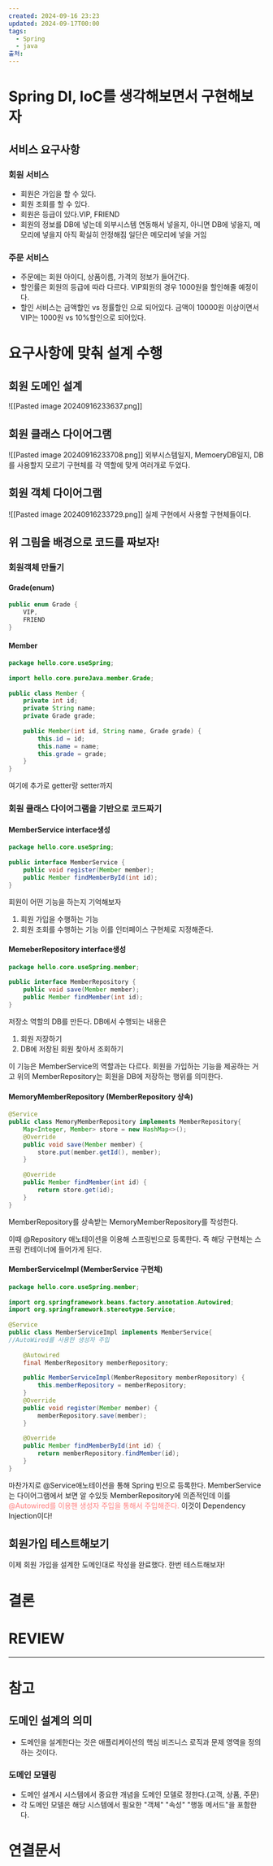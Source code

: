 ```yaml
---
created: 2024-09-16 23:23
updated: 2024-09-17T00:00
tags:
  - Spring
  - java
출처: 
---
```

# Spring DI, IoC를 생각해보면서 구현해보자
## 서비스 요구사항
### 회원 서비스
- 회원은 가입을 할 수 있다.
- 회원 조회를 할 수 있다.
- 회원은 등급이 있다.VIP, FRIEND
- 회원의 정보를 DB에 넣는데 외부시스템 연동해서 넣을지, 아니면 DB에 넣을지, 메모리에 넣을지 아직 확실히 안정해짐 일단은 메모리에 넣을 거임

### 주문 서비스
- 주문에는 회원 아이디, 상품이름, 가격의 정보가 들어간다.
- 할인률은 회원의 등급에 따라 다르다. VIP회원의 경우 1000원을 할인해줄 예정이다.
- 할인 서비스는 금액할인 vs 정률할인 으로 되어있다. 금액이 10000원 이상이면서 VIP는 1000원 vs 10%할인으로 되어있다. 

# 요구사항에 맞춰 설계 수행
## 회원 도메인 설계
![[Pasted image 20240916233637.png]]
## 회원 클래스 다이어그램
![[Pasted image 20240916233708.png]]
외부시스템일지, MemoeryDB일지, DB를 사용할지 모르기 구현체를 각 역할에 맞게 여러개로 두었다.
## 회원 객체 다이어그램
![[Pasted image 20240916233729.png]]
실제 구현에서 사용할 구현체들이다. 


## 위 그림을 배경으로 코드를 짜보자!
### 회원객체 만들기
#### Grade(enum)
``` java
public enum Grade {  
    VIP,  
    FRIEND  
}
```

#### Member
``` java
package hello.core.useSpring;  
  
import hello.core.pureJava.member.Grade;  
  
public class Member {  
    private int id;  
    private String name;  
    private Grade grade;  
  
    public Member(int id, String name, Grade grade) {  
        this.id = id;  
        this.name = name;  
        this.grade = grade;  
    }  
}
```
여기에 추가로 getter랑 setter까지

### 회원 클래스 다이어그램을 기반으로  코드짜기
#### MemberService interface생성
``` java
package hello.core.useSpring;  
  
public interface MemberService {  
    public void register(Member member);  
    public Member findMemberById(int id);  
}
```
회원이 어떤 기능을 하는지 기억해보자
1. 회원 가입을 수행하는 기능
2. 회원 조회를 수행하는 기능
이를 인터페이스 구현체로 지정해준다.


#### MemeberRepository interface생성
``` java
package hello.core.useSpring.member;  
  
public interface MemberRepository {  
    public void save(Member member);  
    public Member findMember(int id);  
}

```
저장소 역할의 DB를 만든다. 
DB에서 수행되는 내용은
1. 회원 저장하기
2. DB에 저장된 회원 찾아서 조회하기

이 기능은 MemberService의 역할과는 다르다.
회원을 가입하는 기능을 제공하는 거고 위의 MemberRepository는 회원을 DB에 저장하는 행위를 의미한다.


#### MemoryMemberRepository (MemberRepository 상속)
``` java
@Service
public class MemoryMemberRepository implements MemberRepository{  
    Map<Integer, Member> store = new HashMap<>();  
    @Override  
    public void save(Member member) {  
        store.put(member.getId(), member);  
    }  
  
    @Override  
    public Member findMember(int id) {  
        return store.get(id);  
    }  
}
```
MemberRepository를 상속받는 MemoryMemberRepository를 작성한다. 

이때 @Repository 애노테이션을 이용해 스프링빈으로 등록한다. 즉 해당 구현체는 스프링 컨테이너에 들어가게 된다.

#### MemberServiceImpl (MemberService 구현체)
```  java
package hello.core.useSpring.member;  
  
import org.springframework.beans.factory.annotation.Autowired;  
import org.springframework.stereotype.Service;  
  
@Service  
public class MemberServiceImpl implements MemberService{  
//AutoWired를 사용한 생성자 주입  
  
    @Autowired  
    final MemberRepository memberRepository;  
  
    public MemberServiceImpl(MemberRepository memberRepository) {  
        this.memberRepository = memberRepository;  
    }  
    @Override  
    public void register(Member member) {  
        memberRepository.save(member);  
    }  
  
    @Override  
    public Member findMemberById(int id) {  
        return memberRepository.findMember(id);  
    }  
}
```
마찬가지로 @Service애노테이션을 통해 Spring 빈으로 등록한다.
MemberService는 다이어그램에서 보면 알 수있듯 MemberRepository에 의존적인데 
이를 <span style="color:rgb(255, 128, 128)">@Autowired를 이용핸 생성자 주입을 통해서 주입해준다.</span>
이것이 Dependency Injection이다!

## 회원가입 테스트해보기
이제 회원 가입을 설계한 도메인대로 작성을 완료했다. 한번 테스트해보자!






# 결론

# REVIEW


---
# 참고

## 도메인 설계의 의미
- 도메인을 설계한다는 것은 애플리케이션의 핵심 비즈니스 로직과 문제 영역을 정의하는 것이다.

### 도메인 모델링
- 도메인 설계시 시스템에서 중요한 개념을 도메인 모델로 정한다.(고객, 상품, 주문)
- 각 도메인 모델은 해당 시스템에서 필요한 "객체" "속성" "행동 메서드"을 포함한다.

# 연결문서